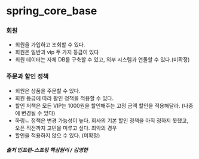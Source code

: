 # spring_core_base

### 회원
- 회원을 가입하고 조회할 수 있다.
- 회원은 일반과 vip 두 가지 등급이 있다
- 회원 데이터는 자체 DB를 구축할 수 있고, 외부 시스템과 연돌할 수 있다.(미확정)



### 주문과 할인 정책
- 회원은 상품을 주문할 수 있다.
- 회원 등급에 따라 활인 정책을 적용할 수 있다.
- 할인 저책은 모든 VIP는 1000원을 할인해주는 고정 금액 할인을 적용해달라. (나중에 변경될 수 있다)
- 하링ㄴ 정책은 변경 가능성이 높다. 회사의 기본 할인 정책을 아직 정하지 못했고, 오픈 직전까지 고민을 미루고 싶다. 최악의 경우
- 할인을 적용하지 않으 수 있다. (미확정)


##### 출처 인프런-스프링 핵심원리 / 김영한
